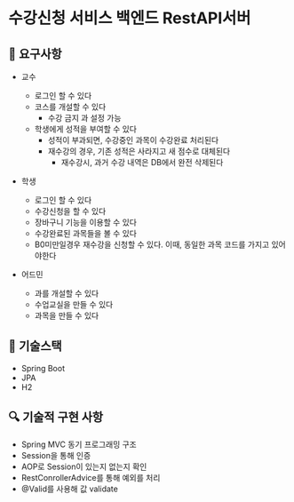 # 수강신청 서비스 백엔드 RestAPI서버

## 📮 요구사항
- 교수
  - 로그인 할 수 있다
  - 코스를 개설할 수 있다
    - 수강 금지 과 설정 가능 
  - 학생에게 성적을 부여할 수 있다
    - 성적이 부과되면, 수강중인 과목이 수강완료 처리된다
    - 재수강의 경우, 기존 성적은 사라지고 새 점수로 대체된다
      - 재수강시, 과거 수강 내역은 DB에서 완전 삭제된다 

- 학생
  - 로그인 할 수 있다
  - 수강신청을 할 수 있다
  - 장바구니 기능을 이용할 수 있다 
  - 수강완료된 과목들을 볼 수 있다
  - B0미만일경우 재수강을 신청할 수 있다. 이때, 동일한 과목 코드를 가지고 있어야한다
  
- 어드민
  - 과를 개설할 수 있다
  - 수업교실을 만들 수 있다
  - 과목을 만들 수 있다 

## 📃 기술스택
  - Spring Boot
  - JPA 
  - H2 

## 🔍 기술적 구현 사항
  - Spring MVC 동기 프로그래밍 구조
  - Session을 통해 인증
  - AOP로 Session이 있는지 없는지 확인
  - RestConrollerAdvice를 통해 예외를 처리
  - @Valid를 사용해 값 validate